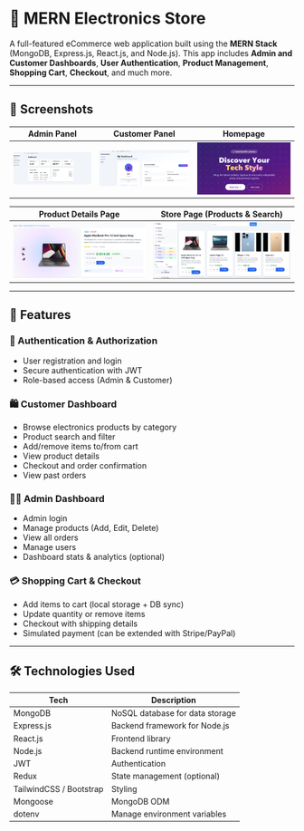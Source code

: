 # 🛒 MERN Electronics Store

A full-featured eCommerce web application built using the **MERN Stack** (MongoDB, Express.js, React.js, and Node.js). This app includes **Admin and Customer Dashboards**, **User Authentication**, **Product Management**, **Shopping Cart**, **Checkout**, and much more.

---

## 📸 Screenshots

| Admin Panel                   | Customer Panel                 | Homepage                     |
|------------------------------|-------------------------------|------------------------------|
| ![Admin Panel](docs/images/admin.png) | ![Customer Panel](docs/images/customer.png) | ![Homepage](docs/images/home.png) |

| Product Details Page          | Store Page (Products & Search)|
|------------------------------|-------------------------------|
| ![Product Details](docs/images/product.png) | ![Store Page](docs/images/store.png) |

---

## 🚀 Features

### 👤 Authentication & Authorization
- User registration and login
- Secure authentication with JWT
- Role-based access (Admin & Customer)

### 🛍️ Customer Dashboard
- Browse electronics products by category
- Product search and filter
- Add/remove items to/from cart
- View product details
- Checkout and order confirmation
- View past orders

### 🧑‍💼 Admin Dashboard
- Admin login
- Manage products (Add, Edit, Delete)
- View all orders
- Manage users
- Dashboard stats & analytics (optional)

### 💳 Shopping Cart & Checkout
- Add items to cart (local storage + DB sync)
- Update quantity or remove items
- Checkout with shipping details
- Simulated payment (can be extended with Stripe/PayPal)

---

## 🛠️ Technologies Used

| Tech                 | Description                     |
|----------------------|---------------------------------|
| MongoDB              | NoSQL database for data storage |
| Express.js           | Backend framework for Node.js   |
| React.js             | Frontend library                |
| Node.js              | Backend runtime environment     |
| JWT                  | Authentication                  |
| Redux                | State management (optional)     |
| TailwindCSS / Bootstrap | Styling                      |
| Mongoose             | MongoDB ODM                     |
| dotenv               | Manage environment variables    |
